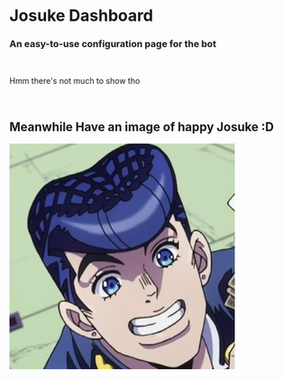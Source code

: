 # Josuke Dashboard

### An easy-to-use configuration page for the bot

<br />

Hmm there's not much to show tho

<br />

## Meanwhile Have an image of happy Josuke :D

![happy josuke](https://raw.githubusercontent.com/ElCholoGamer/josuke-dashboard/master/src/app/assets/img/page-logo.png)
